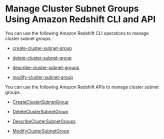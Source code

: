 # Manage Cluster Subnet Groups Using Amazon Redshift CLI and API<a name="manage-cluster-subnet-groups-api-cli"></a>

You can use the following Amazon Redshift CLI operations to manage cluster subnet groups\.

+ [create\-cluster\-subnet\-group](http://docs.aws.amazon.com/cli/latest/reference/redshift/create-cluster-subnet-group.html)

+ [delete\-cluster\-subnet\-group](http://docs.aws.amazon.com/cli/latest/reference/redshift/delete-cluster-subnet-group.html)

+ [describe\-cluster\-subnet\-groups](http://docs.aws.amazon.com/cli/latest/reference/redshift/describe-cluster-subnet-groups.html)

+ [modify\-cluster\-subnet\-group](http://docs.aws.amazon.com/cli/latest/reference/redshift/modify-cluster-subnet-group.html)

You can use the following Amazon Redshift APIs to manage cluster subnet groups\.

+ [CreateClusterSubnetGroup](http://docs.aws.amazon.com/redshift/latest/APIReference/API_CreateClusterSubnetGroup.html)

+ [DeleteClusterSubnetGroup](http://docs.aws.amazon.com/redshift/latest/APIReference/API_DeleteClusterSubnetGroup.html)

+ [DescribeClusterSubnetGroups](http://docs.aws.amazon.com/redshift/latest/APIReference/API_DescribeClusterSubnetGroups.html)

+ [ModifyClusterSubnetGroup](http://docs.aws.amazon.com/redshift/latest/APIReference/API_ModifyClusterSubnetGroup.html)